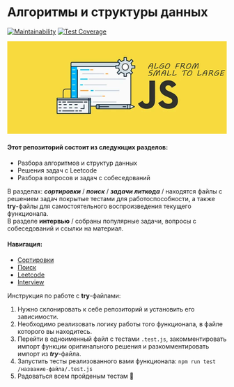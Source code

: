 # Алгоритмы и структуры данных

[![Maintainability](https://api.codeclimate.com/v1/badges/623613f597cc62c13335/maintainability)](https://codeclimate.com/github/Re-Dnor/algorithms/maintainability)
[![Test Coverage](https://api.codeclimate.com/v1/badges/623613f597cc62c13335/test_coverage)](https://codeclimate.com/github/Re-Dnor/algorithms/test_coverage)

![preview](./public/preview.jpg)

#### Этот репозиторий состоит из следующих разделов:<br>
- Разбора алгоритмов и структур данных
- Решения задач с Leetcode
- Разбора вопросов и задач с собеседований

В разделах: ***сортировки*** / ***поиск*** / ***задачи литкода*** / находятся файлы с решением задач покрытые тестами для работоспособности, а также **try**-файлы для самостоятельного воспроизведения текущего функционала.<br>
В разделе **интервью** / собраны популярные задачи, вопросы с собеседований и ссылки на материал.

#### Навигация:<br>
- [Сортировки](https://github.com/Re-Dnor/algorithms/tree/master/src/sorting)
- [Поиск](https://github.com/Re-Dnor/algorithms/tree/master/src/search)
- [Leetcode](https://github.com/Re-Dnor/algorithms/tree/master/src/leetcode)
- [Interview](https://github.com/Re-Dnor/algorithms/tree/master/src/interview)

Инструкция по работе с **try**-файлами:

1. Нужно склонировать к себе репозиторий и установить его зависимости.
2. Необходимо реализовать логику работы того функционала, в файле которого вы находитесь.
3. Перейти в одноименный файл с тестами <code>.test.js</code>, закомментировать импорт функции оригинального решения и разкомментировать импорт из ***try***-файла.
4. Запустить тесты реализованного вами функционала: <code>npm run test /название-файла/.test.js</code>
5. Радоваться всем пройденым тестам :clap:
